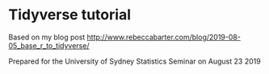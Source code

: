 # Tidyverse tutorial


Based on my blog post http://www.rebeccabarter.com/blog/2019-08-05_base_r_to_tidyverse/

Prepared for the University of Sydney Statistics Seminar on August 23 2019 
